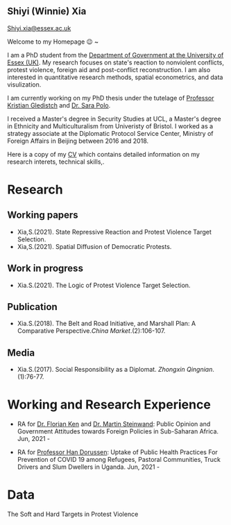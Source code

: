 ## Shiyi (Winnie) Xia
Shiyi.xia@essex.ac.uk

Welcome to my Homepage 😉 ~

I am a PhD student from the [Department of Government at the University of Essex (UK)](https://www.essex.ac.uk/departments/government). My research focuses on state's reaction to nonviolent conflicts, protest violence, foreign aid and post-conflict reconstruction. I am also interested in quantitative research methods, spatial econometrics, and data visulization.   

I am currently working on my PhD thesis under the tutelage of [Professor Kristian Gledistch](https://scholar.google.co.uk/citations?hl=en&user=1BbBGWAAAAAJ&view_op=list_works&sortby=pubdate) and [Dr. Sara Polo](https://scholar.google.co.uk/citations?hl=en&user=Awc_N94AAAAJ).

I received a Master's degree in Security Studies at UCL, a Master's degree in Ethnicity and Multiculturalism from Univeristy of Bristol. I worked as a strategy associate at the Diplomatic Protocol Service Center, Ministry of Foreign Affairs in Beijing between 2016 and 2018. 

Here is a copy of my [CV]() which contains detailed information on my research interets, technical skills,.

# Research
## Working papers
- Xia,S.(2021). State Repressive Reaction and Protest Violence Target Selection. 
- Xia,S.(2021). Spatial Diffusion of Democratic Protests.

## Work in progress
- Xia.S.(2021). The Logic of Protest Violence Target Selection.

## Publication
- Xia.S.(2018). The Belt and Road Initiative, and Marshall Plan: A Comparative Perspective._China Market_.(2):106-107.

## Media
- Xia.S.(2017). Social Responsibility as a Diplomat. _Zhongxin Qingnian_.(1):76-77.

# Working and Research Experience
- RA for [Dr. Florian Ken](https://sites.google.com/site/floriangkern/) and [Dr. Martin Steinwand](https://sites.google.com/site/martincsteinwand): Public Opinion and Government Attitudes towards Foreign Policies in Sub-Saharan Africa. Jun, 2021 -

- RA for [Professor Han Dorussen](https://scholar.google.com/citations?user=_GTQ1LcAAAAJ&hl=en): Uptake of Public Health Practices For Prevention of COVID 19 among Refugees, Pastoral Communities, Truck Drivers and Slum Dwellers in Uganda. Jun, 2021 -

# Data 
The Soft and Hard Targets in Protest Violence
